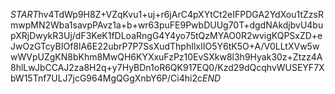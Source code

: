 $START$hv4TdWp9H8Z+VZqKvu1+uj+r6jArC4pXYtCt2eIFPDGA2YdXou1tZzsRmwpMN2Wba1savpPAvz1a+b+wr63puFE9PwbDUUg70T+dgdNAkdjbvU4bupXRjDwykR3Uj/dF3KeK1fDLoaRngG4Y4yo75tQzMYAO0R2wvigKQPSxZD+eJwOzGTcyBIOf8lA6E22ubrP7P7SsXudThphIlxIIO5Y6tK5O+A/V0LLtXVw5wwWVpUZgKN8bKhm8MwQH6KYXxuFzPz10EvSXkw8l3h9Hyak30z+Ztzz4A8hlLwJbCCAJ2za8H2q+y7HyBDn1oR6QK917EQ0/Kzd29dQcqhvWUSEYF7XbW15Tnf7ULJ7jcG964MgQGgXnbY6P/Ci4hi2c$END$